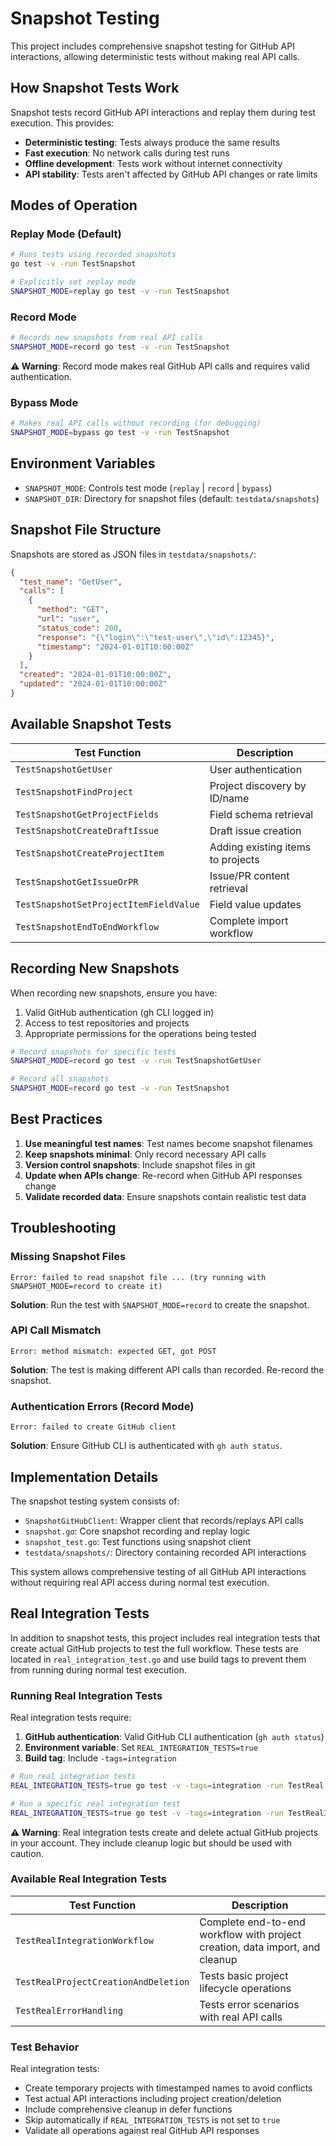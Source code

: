 # Snapshot Testing

This project includes comprehensive snapshot testing for GitHub API interactions, allowing deterministic tests without making real API calls.

## How Snapshot Tests Work

Snapshot tests record GitHub API interactions and replay them during test execution. This provides:

- **Deterministic testing**: Tests always produce the same results
- **Fast execution**: No network calls during test runs
- **Offline development**: Tests work without internet connectivity
- **API stability**: Tests aren't affected by GitHub API changes or rate limits

## Modes of Operation

### Replay Mode (Default)
```bash
# Runs tests using recorded snapshots
go test -v -run TestSnapshot

# Explicitly set replay mode
SNAPSHOT_MODE=replay go test -v -run TestSnapshot
```

### Record Mode
```bash
# Records new snapshots from real API calls
SNAPSHOT_MODE=record go test -v -run TestSnapshot
```

**⚠️ Warning**: Record mode makes real GitHub API calls and requires valid authentication.

### Bypass Mode
```bash
# Makes real API calls without recording (for debugging)
SNAPSHOT_MODE=bypass go test -v -run TestSnapshot
```

## Environment Variables

- `SNAPSHOT_MODE`: Controls test mode (`replay` | `record` | `bypass`)
- `SNAPSHOT_DIR`: Directory for snapshot files (default: `testdata/snapshots`)

## Snapshot File Structure

Snapshots are stored as JSON files in `testdata/snapshots/`:

```json
{
  "test_name": "GetUser",
  "calls": [
    {
      "method": "GET",
      "url": "user",
      "status_code": 200,
      "response": "{\"login\":\"test-user\",\"id\":12345}",
      "timestamp": "2024-01-01T10:00:00Z"
    }
  ],
  "created": "2024-01-01T10:00:00Z",
  "updated": "2024-01-01T10:00:00Z"
}
```

## Available Snapshot Tests

| Test Function | Description |
|---------------|-------------|
| `TestSnapshotGetUser` | User authentication |
| `TestSnapshotFindProject` | Project discovery by ID/name |
| `TestSnapshotGetProjectFields` | Field schema retrieval |
| `TestSnapshotCreateDraftIssue` | Draft issue creation |
| `TestSnapshotCreateProjectItem` | Adding existing items to projects |
| `TestSnapshotGetIssueOrPR` | Issue/PR content retrieval |
| `TestSnapshotSetProjectItemFieldValue` | Field value updates |
| `TestSnapshotEndToEndWorkflow` | Complete import workflow |

## Recording New Snapshots

When recording new snapshots, ensure you have:

1. Valid GitHub authentication (gh CLI logged in)
2. Access to test repositories and projects
3. Appropriate permissions for the operations being tested

```bash
# Record snapshots for specific tests
SNAPSHOT_MODE=record go test -v -run TestSnapshotGetUser

# Record all snapshots
SNAPSHOT_MODE=record go test -v -run TestSnapshot
```

## Best Practices

1. **Use meaningful test names**: Test names become snapshot filenames
2. **Keep snapshots minimal**: Only record necessary API calls
3. **Version control snapshots**: Include snapshot files in git
4. **Update when APIs change**: Re-record when GitHub API responses change
5. **Validate recorded data**: Ensure snapshots contain realistic test data

## Troubleshooting

### Missing Snapshot Files
```
Error: failed to read snapshot file ... (try running with SNAPSHOT_MODE=record to create it)
```
**Solution**: Run the test with `SNAPSHOT_MODE=record` to create the snapshot.

### API Call Mismatch
```
Error: method mismatch: expected GET, got POST
```
**Solution**: The test is making different API calls than recorded. Re-record the snapshot.

### Authentication Errors (Record Mode)
```
Error: failed to create GitHub client
```
**Solution**: Ensure GitHub CLI is authenticated with `gh auth status`.

## Implementation Details

The snapshot testing system consists of:

- `SnapshotGitHubClient`: Wrapper client that records/replays API calls
- `snapshot.go`: Core snapshot recording and replay logic
- `snapshot_test.go`: Test functions using snapshot client
- `testdata/snapshots/`: Directory containing recorded API interactions

This system allows comprehensive testing of all GitHub API interactions without requiring real API access during normal test execution.

## Real Integration Tests

In addition to snapshot tests, this project includes real integration tests that create actual GitHub projects to test the full workflow. These tests are located in `real_integration_test.go` and use build tags to prevent them from running during normal test execution.

### Running Real Integration Tests

Real integration tests require:

1. **GitHub authentication**: Valid GitHub CLI authentication (`gh auth status`)
2. **Environment variable**: Set `REAL_INTEGRATION_TESTS=true` 
3. **Build tag**: Include `-tags=integration`

```bash
# Run real integration tests
REAL_INTEGRATION_TESTS=true go test -v -tags=integration -run TestReal

# Run a specific real integration test
REAL_INTEGRATION_TESTS=true go test -v -tags=integration -run TestRealIntegrationWorkflow
```

**⚠️ Warning**: Real integration tests create and delete actual GitHub projects in your account. They include cleanup logic but should be used with caution.

### Available Real Integration Tests

| Test Function | Description |
|---------------|-------------|
| `TestRealIntegrationWorkflow` | Complete end-to-end workflow with project creation, data import, and cleanup |
| `TestRealProjectCreationAndDeletion` | Tests basic project lifecycle operations |
| `TestRealErrorHandling` | Tests error scenarios with real API calls |

### Test Behavior

Real integration tests:
- Create temporary projects with timestamped names to avoid conflicts
- Test actual API interactions including project creation/deletion
- Include comprehensive cleanup in defer functions
- Skip automatically if `REAL_INTEGRATION_TESTS` is not set to `true`
- Validate all operations against real GitHub API responses
